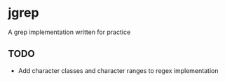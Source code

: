 # jgrep

A grep implementation written for practice

## TODO
- Add character classes and character ranges to regex implementation
